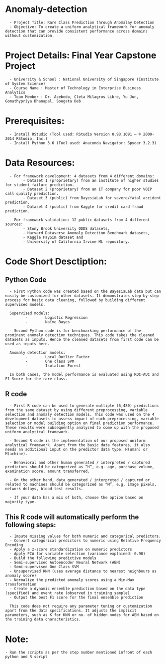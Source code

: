 # Anomaly-detection

      - Project Title: Rare Class Prediction through Anomalay Detection
      - Objective: To create a uniform analytical framework for anomaly detection that can provide consistent performance across domains without customization.
      
 Project Details: Final Year Capstone Project
 ============================================
      - University & School : National University of Singapore (Institute of System Science)
      - Course Name : Master of Technology in Enterprise Business Analytics
      - Team Member : Dr. Acebedo, Cleta Milagros Libre, Yu Jun, Gomathypriya Dhanapal, Sougata Deb 
      
Prerequisites:
==============
      - Install RStudio (Tool used: RStudio Version 0.98.1091 – © 2009-2014 RStudio, Inc.)
      - Install Python 3.6 (Tool used: Anaconda Navigator: Spyder 3.2.3) 

Data Resources:
==============
      - For framework development: 4 datasets from 4 different domains: 
            - Dataset 1 (proprietary) from an institute of higher studies for student failure prediction.  
            - Dataset 2 (proprietary) from an IT company for poor VOIP call quality prediction. 
            - Dataset 3 (public) from BayesiaLab for severe/fatal accident prediction. 
            - Dataset 4 (public) from Kaggle for credit card fraud prediction.

      - For framework validation: 12 public datasets from 4 different sources: 
            - Stony Brook University ODDS datasets, 
            - Harvard Dataverse Anomaly Detection Benchmark datasets, 
            - Kaggle PaySim dataset and 
            - University of California Irvine ML repository.  

Code Short Desctiption:
=======================
  Python Code
  -----------
      - First Python code was created based on the BayesiaLab data but can easily be customized for other datasets. It demonstrates step-by-step process for basic data cleaning, followed by building different supervised models.

      Supervised models:
             -        Logistic Regression
             -        Naïve Bayes

      - Second Python code is for benchmarking performance of the prominent anomaly detection techniques. This code takes the cleaned datasets as inputs. Hence the cleaned datasets from first code can be used as inputs here.

      Anomaly detection models:
             -        Local Outlier Factor
             -        One class SVM
             -        Isolation Forest

      In both cases, the model performance is evaluated using ROC-AUC and F1 Score for the rare class.

  R code
  ------
      - First R code can be used to generate multiple (6,480) predictions from the same dataset by using different preprocessing, variable selection and anomaly detection models. This code was used on the 4 development datasets to assess impact of each preprocessing, variable selection or model building option on final prediction performance. These results were subsequently analyzed to come up with the proposed uniform analytical framework.

      - Second R code is the implementation of our proposed uniform analytical framework. Apart from the basic data features, it also needs an additional input on the predictor data type: H(uman) or M(achine).

      - Behavioral and other human generated / interpreted / captured predictors should be categorized as “H”, e.g. age, purchase volume, examination score, amount transferred.

      - On the other hand, data generated / interpreted / captured or related to machines should be categorized as “M”, e.g. image pixels, network delays, blood test results.

      - If your data has a mix of both, choose the option based on majority type.

This R code will automatically perform the following steps:
----------------------------------------------------------

      - Impute missing values for both numeric and categorical predictors.
      - Convert categorical predictors to numeric using Relative Frequency Encoding
      - Apply a z-score standardization on numeric predictors
      - Apply PCA for variable selection (variance explained: 0.90)
      - Build the following predictive models
      - Semi-supervised Autoencoder Neural Network (AEN)
      - Semi-supervised One Class SVM
      - Unsupervised KNN (uses average distance to nearest neighbours as anomaly score)
      - Normalize the predicted anomaly scores using a Min-Max transformation
      - Create a dynamic ensemble prediction based on the data type (specified) and event rate (observed in training sample)
      - Output the best F1 score for the final ensemble prediction

      This code does not require any parameter tuning or customization apart from the data specifications. It adjusts the implicit parameters, such as K for KNN or no. of hidden nodes for AEN based on the training data characteristics.

    
 # Note:
    - Run the scripts as per the step number mentioned infront of each python and R script



      
